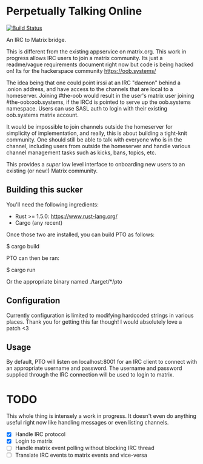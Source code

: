 # Perpetually Talking Online

[![Build Status](https://travis-ci.org/tdfischer/pto.svg?branch=master)](https://travis-ci.org/tdfischer/pto)

An IRC to Matrix bridge.

This is different from the existing appservice on matrix.org. This work in
progress allows IRC users to join a matrix community. Its just a readme/vague
requirements document right now but code is being hacked on! Its for the
hackerspace community https://oob.systems/

The idea being that one could point irssi at an IRC "daemon" behind a .onion
address, and have access to the channels that are local to a homeserver. Joining
#the-oob would result in the user's matrix user joining #the-oob:oob.systems, if
the IRCd is pointed to serve up the oob.systems namespace. Users can use SASL
auth to login with their existing oob.systems matrix account.

It would be impossible to join channels outside the homeserver for simplicity of
implementation, and really, this is about building a tight-knit community. One
should still be able to talk with everyone who is in the channel, including
users from outside the homeserver and handle various channel management tasks
such as kicks, bans, topics, etc.

This provides a *super* low level interface to onboarding new users to an
existing (or new!) Matrix community.

## Building this sucker

You'll need the following ingredients: 

- Rust >= 1.5.0: https://www.rust-lang.org/
- Cargo (any recent)

Once those two are installed, you can build PTO as follows:

$ cargo build

PTO can then be ran:

$ cargo run

Or the appropriate binary named ./target/*/pto

## Configuration

Currently configuration is limited to modifying hardcoded strings in various
places. Thank you for getting this far though! I would absolutely love a patch
<3

## Usage

By default, PTO will listen on localhost:8001 for an IRC client to connect with
an appropriate username and password. The username and password supplied through
the IRC connection will be used to login to matrix.

# TODO

This whole thing is intensely a work in progress. It doesn't even do anything
useful right now like handling messages or even listing channels.

- [X] Handle IRC protocol
- [X] Login to matrix
- [ ] Handle matrix event polling without blocking IRC thread
- [ ] Translate IRC events to matrix events and vice-versa
